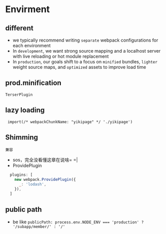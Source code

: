 # Envirment

## different
- we typically recommend writing `separate` webpack configurations for each environment
- In `development`, we want strong source mapping and a localhost server with live reloading or hot module replacement
- In `production`, our goals shift to a focus on `minified` bundles, `lighter` weight source maps, and `optimized` assets to improve load time

## prod.minification
`TerserPlugin `

## lazy loading
` import(/* webpackChunkName: "yikipage" */ './yikipage')`

## Shimming
`兼容`
- sos，完全没看懂这章在说啥= =|
- ProvidePlugin
``` js
  plugins: [
    new webpack.ProvidePlugin({
      _: 'lodash',
    }),
  ]
```

## public path
- be like `publicPath: process.env.NODE_ENV === 'production' ? '/subapp/member/' : '/'`


